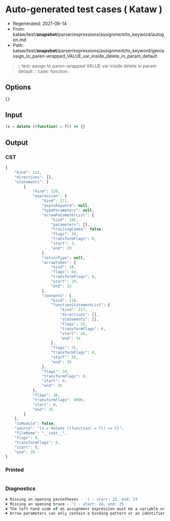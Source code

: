 # Auto-generated test cases ( Kataw )
- Regenerated: 2021-06-14
- From: kataw/test/__snapshot__/parser/expressions/assignment/to_keyword/autogen.md
- Path: kataw/test/__snapshot__/parser/expressions/assignment/to_keyword/gen/assign_to_paren-wrapped_VALUE_var_inside_delete_in_param_default
> :: test: assign to paren-wrapped VALUE var inside delete in param default
> :: case: function
## Options

`````js
{}
`````
## Input

`````js
(x = delete ((function) = f)) => {}
`````
## Output

### CST

```javascript
{
    "kind": 122,
    "directives": [],
    "statements": [
        {
            "kind": 120,
            "expression": {
                "kind": 271,
                "asyncKeyword": null,
                "typeParameters": null,
                "arrowPatameterList": {
                    "kind": 342,
                    "parameters": [],
                    "trailingComma": false,
                    "flags": 34,
                    "transformFlags": 0,
                    "start": 1,
                    "end": 29
                },
                "returnType": null,
                "arrowToken": {
                    "kind": 10,
                    "flags": 64,
                    "transformFlags": 0,
                    "start": 29,
                    "end": 32
                },
                "contents": {
                    "kind": 216,
                    "functionStatementList": {
                        "kind": 217,
                        "directives": [],
                        "statements": [],
                        "flags": 32,
                        "transformFlags": 0,
                        "start": 34,
                        "end": 34
                    },
                    "flags": 32,
                    "transformFlags": 0,
                    "start": 32,
                    "end": 35
                },
                "flags": 34,
                "transformFlags": 0,
                "start": 0,
                "end": 35
            },
            "flags": 16,
            "transformFlags": 4096,
            "start": 0,
            "end": 35
        }
    ],
    "isModule": false,
    "source": "(x = delete ((function) = f)) => {}",
    "fileName": "__root__",
    "flags": 0,
    "transformFlags": 0,
    "start": 0,
    "end": 35
}
```

### Printed

```javascript

```

### Diagnostics

```javascript
✖ Missing an opening parentheses - '( - start: 22, end: 23
✖ Missing an opening brace - '{ - start: 24, end: 25
✖ The left-hand side of an assignment expression must be a variable or a property access - start: 23, end: 25
✖ Arrow parameters can only contain a binding pattern or an identifier - start: 11, end: 32

```

